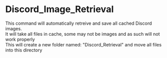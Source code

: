 # Discord_Image_Retrieval

This command will automatically retreive and save all cached Discord images.<br/>
It will take all files in cache, some may not be images and as such will not work properly<br/>
This will create a new folder named: "Discord_Retrieval" and move all files into this directory
